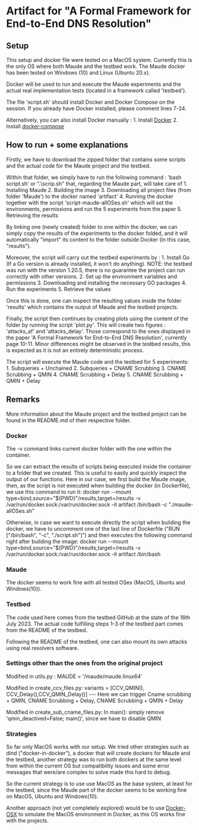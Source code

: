 # Artifact for "A Formal Framework for End-to-End DNS Resolution"

## Setup

This setup and docker file were tested on a MacOS system. Currently this is the only OS where both Maude and the testbed work.
The Maude docker has been tested on Windows (10) and Linux (Ubuntu 20.x).

Docker will be used to run and execute the Maude experiments and the actual real implementation tests (located in a framework called 'testbed').

The file 'script.sh' should install Docker and Docker Compose on the session. If you already have Docker installed, please comment lines 7-24.

Alternatively, you can also install Docker manually :
	1. Install [Docker](https://docs.docker.com/get-docker/)
	2. Install [docker-compose](https://docs.docker.com/compose/install/linux/)
	
	
	
## How to run + some explanations
Firstly, we have to download the zipped folder that contains some scripts and the actual code for the Maude project and the testbed.

Within that folder, we simply have to run the following command : 'bash script.sh' or ".\scrip.sh" that, regarding the Maude part, will take care of 
	1. Installing Maude
	2. Building the image
	3. Downloading all project files (from folder 'Maude') to the docker named 'artifact'
	4. Running the docker together with the script 'script-maude-allOSes.sh' which will set the environments, permissions and run the 5 experiments from the paper
	5. Retrieving the results
	
By linking one (newly created) folder to one within the docker, we can simply copy the results of the experiments to the docker folded, and it will automatically "import" its content to the folder outside Docker (in this case, "results").
	
Moreover, the script will carry out the testbed experiments by :
	1. Install Go (If a Go version is already installed, it won't do anything). NOTE: the testbed was run with the version 1.20.5, there is no guarantee the project can run correctly with other versions.
	2. Set up the environment variables and permissions
	3. Downloading and installing the necessary GO packages 
	4. Run the experiments
	5. Retrieve the values
	
Once this is done, one can inspect the resulting values inside the folder 'results' which contains the output of Maude and the testbed projects.

Finally, the script then continues by creating plots using the content of the folder by running the script 'plot.py'.
This will create two figures : 'attacks_af' and 'attacks_delay'.
Those correspond to the ones displayed in the paper 'A Formal Framework for End-to-End DNS Resolution', currently page 10-11.
Minor differences might be observed in the testbed results, this is expected as it is not an entirely deterministic process.


The script will execute the Maude code and the testbed for 5 experiments: 
	1. Subqueries + Unchained
	2. Subqueries + CNAME Scrubbing
	3. CNAME Scrubbing + QMIN
	4. CNAME Scrubbing + Delay
	5. CNAME Scrubbing + QMIN + Delay



## Remarks
More information about the Maude project and the testbed project can be found in the README.md of their respective folder.

### Docker
The -v command links current docker folder with the one within the container.

So we can extract the results of scripts being executed inside the container to a folder that we created. This is useful to easily and quickly inspect the output of our functions.
Here in our case, we first build the Maude image, then, as the script is not executed when building the docker (in Dockerfile), we use this command to run it:
			docker run --mount type=bind,source="${PWD}"/results,target=/results -v /var/run/docker.sock:/var/run/docker.sock -it artifact /bin/bash -c "./maude-allOSes.sh"
			

Otherwise, in case we want to execute directly the script when building the docker, we have to uncomment one of the last line of Dockerfile ("RUN ["/bin/bash", "-c", "./script.sh"]") and
	then executes the following command right after building the image:
	docker run --mount type=bind,source="${PWD}"/results,target=/results -v /var/run/docker.sock:/var/run/docker.sock -it artifact /bin/bash
	
### Maude
The docker seems to work fine with all tested OSes (MacOS, Ubuntu and Windows(10)).

### Testbed
The code used here comes from the testbed GitHub at the state of the 16th July 2023.
The actual code fulfilling steps 1-3 of the testbed part comes from the README of the testbed.

Following the README of the testbed, one can also mount its own attacks using real resolvers software.


### Settings other than the ones from the original project
Modified in utils.py : 
	MAUDE = '/maude/maude.linux64'

Modified in create_ccv_files.py:
	variants = [CCV_QMIN(), CCV_Delay(),CCV_QMIN_Delay()] 
	--- Here we can trigger Cname scrubbing + QMIN, CNAME Scrubbing + Delay, CNAME Scrubbing + QMIN + Delay

Modified in create_sub_cname_files.py:
	In main(): simply remove 'qmin_deactived=False; main()', since we have to disable QMIN

### Strategies

So far only MacOS works with our setup. We tried other strategies such as dind ("docker-in-docker"), a docker that will create dockers for Maude and the testbed,
another strategy was to run both dockers at the same level from within the current OS but compatibility issues and some error messages that were/are complex to solve made this hard to debug.

So the current strategy is to use use MacOS as the base system, at least for the testbed, since the Maude part of the docker seems to be working fine on MacOS, Ubuntu and Windows(10).

Another approach (not yet completely explored) would be to use [Docker-OSX](https://github.com/sickcodes/Docker-OSX) to simulate the MacOS environment in Docker, as this OS works fine with the projects. 
